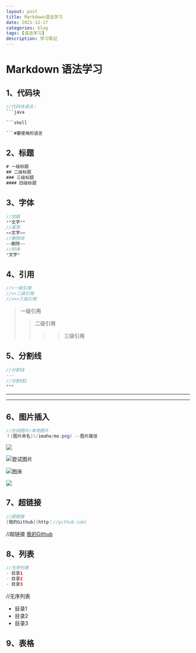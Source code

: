 ```yaml
---
layout: post
title: Markdown语法学习
date: 2021-12-17
categories: blog
tags: [语法学习]
description: 学习笔记
---
```


# Markdown 语法学习

## 1、代码块

```java
//代码块语法：
​```java

​```shell

​```#要使用的语言
```

## 2、标题

```java
# 一级标题
## 二级标题
### 三级标题
#### 四级标题
```

## 3、字体

```java
//加粗
**文字**
//高亮
==文字==
//删除线
~~删除~~
//斜体
*文字*
```

## 4、引用

```java
//>一级引用
//>>二级引用
//>>>三级引用
```

> 一级引用
> 
> > 二级引用
> > 
> > > > 三级引用

## 5、分割线

```java
//分割线
---
//分割线2
***
```

---

***

## 6、图片插入

```java
//在线图片/本地图片
！[图片命名](/imahe/me.png) --图片路径
```

![](C:\Users\Administrator\Pictures\非工作图片\书法\img-1618392667368f3f38663ace90bb59e74287fb39d94dd.jpg)

![尝试图片](C:\Users\Administrator\Pictures\非工作图片\D8E8198F20DC8C71198A4600C2A9109F.png)

![图床]()

![](https://cdn.jsdelivr.net/gh/yangchy2017/blog-img/img-16183927271399533085d5229077f2d5a715f28a0d163.jpg)



## 7、超链接

```java
//超链接
[我的Github](http：//github.com)
```

//超链接
[我的Github](http：//github.com)

## 8、列表

```java
//无序列表
- 目录1
- 目录2
- 目录3
```

//无序列表

- 目录1
- 目录2
- 目录3

## 9、表格
